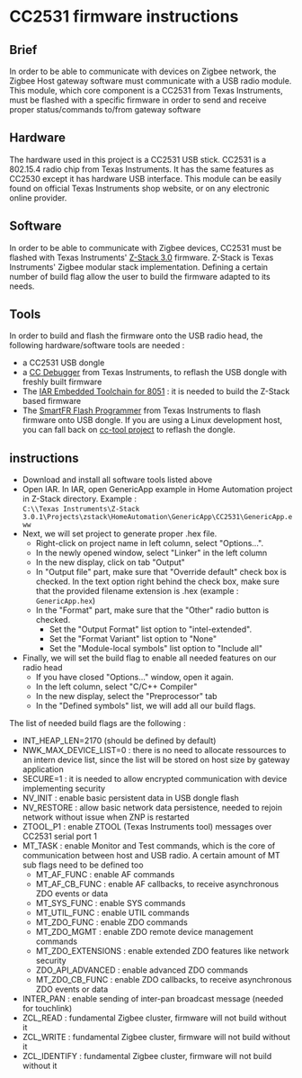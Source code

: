 # CC2531 firmware instructions

## Brief
In order to be able to communicate with devices on Zigbee network, the Zigbee Host gateway software must communicate with a USB radio module. This module, which core component is a CC2531 from Texas Instruments, must be flashed with a specific firmware in order to send and receive proper status/commands to/from gateway software

## Hardware
The hardware used in this project is a CC2531 USB stick. CC2531 is a 802.15.4 radio chip from Texas Instruments. It has the same features as CC2530 except it has hardware USB interface. This module can be easily found on official Texas Instruments shop website, or on any electronic online provider.

## Software
In order to be able to communicate with Zigbee devices, CC2531 must be flashed with Texas Instruments' [Z-Stack 3.0](http://www.ti.com/tool/Z-STACK) firmware. Z-Stack is Texas Instruments' Zigbee modular stack implementation. Defining a certain number of build flag allow the user to build the firmware adapted to its needs.

## Tools
In order to build and flash the firmware onto the USB radio head, the following hardware/software tools are needed :

* a CC2531 USB dongle
* a [CC Debugger](http://www.ti.com/tool/CC-DEBUGGER) from Texas Instruments, to reflash the USB dongle with freshly built firmware
* The [IAR Embedded Toolchain for 8051](https://www.iar.com/iar-embedded-workbench/#!?architecture=8051) : it is needed to build the Z-Stack based firmware
* The [SmartFR Flash Programmer](http://www.ti.com/tool/FLASH-PROGRAMMER) from Texas Instruments to flash firmware onto USB dongle. If you are using a Linux development host, you can fall back on [cc-tool project](https://github.com/AlexMekkering/cc-tool) to reflash the dongle.

## instructions
* Download and install all software tools listed above
* Open IAR. In IAR, open GenericApp example in Home Automation project in Z-Stack directory. Example :  
`C:\\Texas Instruments\Z-Stack 3.0.1\Projects\zstack\HomeAutomation\GenericApp\CC2531\GenericApp.eww`
* Next, we will set project to generate proper .hex file.
  * Right-click on project name in left column, select "Options...".
  * In the newly opened window, select "Linker" in the left column
  * In the new display, click on tab "Output"
  * In "Output file" part, make sure that "Override default" check box is checked. In the text option right behind the check box, make sure that the provided filename extension is .hex (example : `GenericApp.hex`)
  * In the "Format" part, make sure that the "Other" radio button is checked.
    * Set the "Output Format" list option to "intel-extended".
    * Set the "Format Variant" list option to "None"
    * Set the "Module-local symbols" list option to "Include all"
* Finally, we will set the build flag to enable all needed features on our radio head
  * If you have closed "Options..." window, open it again.
  * In the left column, select "C/C++ Compiler"
  * In the new display, select the "Preprocessor" tab
  * In the "Defined symbols" list, we will add all our build flags.

The list of needed build flags are the following :

* INT_HEAP_LEN=2170 (should be defined by default)
* NWK_MAX_DEVICE_LIST=0 : there is no need to allocate ressources to an intern device list, since the list will be stored on host size by gateway application
* SECURE=1 : it is needed to allow encrypted communication with device implementing security
* NV_INIT : enable basic persistent data in USB dongle flash
* NV_RESTORE : allow basic network data persistence, needed to rejoin network
  without issue when ZNP is restarted
* ZTOOL_P1 : enable ZTOOL (Texas Instruments tool) messages over CC2531 serial port 1
* MT_TASK : enable Monitor and Test commands, which is the core of communication between host and USB radio. A certain amount of MT sub flags need to be defined too
  * MT_AF_FUNC : enable AF commands
  * MT_AF_CB_FUNC : enable AF callbacks, to receive asynchronous ZDO events or data
  * MT_SYS_FUNC : enable SYS commands
  * MT_UTIL_FUNC : enable UTIL commands
  * MT_ZDO_FUNC : enable ZDO commands
  * MT_ZDO_MGMT : enable ZDO remote device management commands
  * MT_ZDO_EXTENSIONS : enable extended ZDO features like network security
  * ZDO_API_ADVANCED : enable advanced ZDO commands
  * MT_ZDO_CB_FUNC : enable ZDO callbacks, to receive asynchronous ZDO events or data
* INTER_PAN : enable sending of inter-pan broadcast message (needed for touchlink)
* ZCL_READ : fundamental Zigbee cluster, firmware will not build without it
* ZCL_WRITE : fundamental Zigbee cluster, firmware will not build without it
* ZCL_IDENTIFY : fundamental Zigbee cluster, firmware will not build without it
